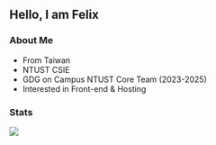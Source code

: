 ## Hello, I am Felix

### About Me
- From Taiwan
- NTUST CSIE
- GDG on Campus NTUST Core Team (2023-2025)
- Interested in Front-end & Hosting

### Stats
<div>
    <img src="https://github-readme-stats.vercel.app/api/top-langs/?username=felixchen-tw&theme=react" />
</div>
